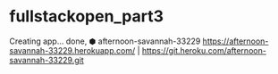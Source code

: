 # fullstackopen_part3

Creating app... done, ⬢ afternoon-savannah-33229
https://afternoon-savannah-33229.herokuapp.com/ | https://git.heroku.com/afternoon-savannah-33229.git
